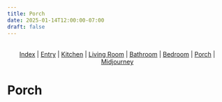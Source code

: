 ```yaml
---
title: Porch
date: 2025-01-14T12:00:00-07:00
draft: false
---
```


<div style="text-align: center; margin: 2rem 0;">
<a href="../">Index</a> | <a href="../entry/">Entry</a> | <a href="../kitchen/">Kitchen</a> | <a href="../living/">Living Room</a> | <a href="../bathroom/">Bathroom</a> | <a href="../bedroom/">Bedroom</a> | <span style="text-decoration: underline;">Porch</span> | <a href="../midjourney/">Midjourney</a>
</div>

# Porch